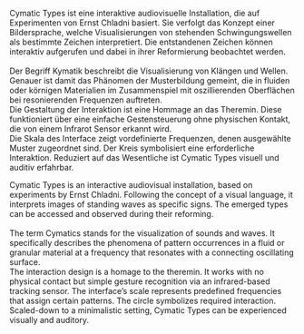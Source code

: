 <!--
title: 
title_translate: Cymatic Types
date: 02-2020
links: https://robinwoern.com/cymatic-types
list: Maßgefertigte Metallplatten und Software, DLP Kurzdistanzbeamer, Leap Bewegungssensor, 180 x 70 x 73 cm
list_translate: Custom metal plates and software, DLP short throw beamer, Leap motion sensor, 80.9 x 28.6 x 28.8 in
jobs: Konzept und Entwicklung: Robin Woern, Niklas Thran; Videografie: Vanessa Amoah Opoku
jobs_translate: Concept and development: Robin Woern, Niklas Thran; Videography: Vanessa Amoah Opoku
publishing: David Skopec (2022). Infoklasse. Berlin: Verlag der Universität der Künste. ISBN 978-3-89462-371-5.
-->
<div><p>Cymatic Types ist eine interaktive audiovisuelle Installation, die auf Experimenten von Ernst Chladni basiert. Sie verfolgt das Konzept einer Bildersprache, welche Visualisierungen von stehenden Schwingungswellen als bestimmte Zeichen interpretiert. Die entstandenen Zeichen können interaktiv aufgerufen und dabei in ihrer Reformierung beobachtet werden.<br><br>
Der Begriff Kymatik beschreibt die Visualisierung von Klängen und Wellen. Genauer ist damit das Phänomen der Musterbildung gemeint, die in fluiden oder körnigen Materialien im Zusammenspiel mit oszillierenden Oberflächen bei resonierenden Frequenzen auftreten.<br>
Die Gestaltung der Interaktion ist eine Hommage an das Theremin. Diese funktioniert über eine einfache Gestensteuerung ohne physischen Kontakt, die von einem Infrarot Sensor erkannt wird.<br>
Die Skala des Interface zeigt vordefinierte Frequenzen, denen ausgewählte Muster zugeordnet sind. Der Kreis symbolisiert eine erforderliche Interaktion. Reduziert auf das Wesentliche ist Cymatic Types visuell und auditiv erfahrbar.</p>
<p class="translate">Cymatic Types is an interactive audiovisual installation, based on experiments by Ernst Chladni. Following the concept of a visual language, it interprets images of standing waves as specific signs. The emerged types can be accessed and observed during their reforming.<br><br>
The term Cymatics stands for the visualization of sounds and waves. It specifically describes the phenomena of pattern occurrences in a fluid or granular material at a frequency that resonates with a connecting oscillating surface.<br>
The interaction design is a homage to the theremin. It works with no physical contact but simple gesture recognition via an infrared-based tracking sensor.
The interface’s scale represents predefined frequencies that assign certain patterns. The circle symbolizes required interaction. Scaled-down to a minimalistic setting, Cymatic Types can be experienced visually and auditory.</p></div>